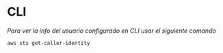 # CLI 

*Para ver la info del usuario configurado en CLI usar el siguiente comando*
```
aws sts get-caller-identity
```